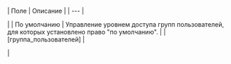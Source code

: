 | Поле | Описание |
| --- |

|
| По умолчанию | Управление уровнем доступа групп пользователей, для которых установлено право "по умолчанию". |
| [группа\_пользователей] |

|

<!--
<h4>Кнопки управления

| Кнопка | Описание |
| --- |

|
| Сохранить | Сохранение внесённых изменений. |
| Сбросить |